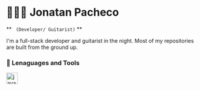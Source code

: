 # 👨🏾‍🎤 Jonatan Pacheco

** ` (Developer/ Guitarist)` **


I'm a full-stack developer and guitarist in the night. Most of my repositories are built from the ground up.

<!-- <p align='left'>
    <a href=""></a>
</p> -->


### 🧰 Lenaguages and Tools
<img align="left" alt="java" width="30px" style="padding-right: 10px;" src="https://icongr.am/devicon/java-original.svg?size=128&color=currentColor">
<!--
**JonatanPache/JonatanPache** is a ✨ _special_ ✨ repository because its `README.md` (this file) appears on your GitHub profile.

Here are some ideas to get you started:

- 🔭 I’m currently working on ...
- 🌱 I’m currently learning ...
- 👯 I’m looking to collaborate on ...
- 🤔 I’m looking for help with ...
- 💬 Ask me about ...
- 📫 How to reach me: ...
- 😄 Pronouns: ...
- ⚡ Fun fact: ...
-->
